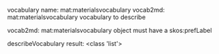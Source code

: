 vocabulary name: mat:materialsvocabulary
vocab2md: mat:materialsvocabulary vocabulary to describe 

vocab2md: mat:materialsvocabulary object must have a skos:prefLabel

describeVocabulary result: <class 'list'>
